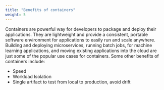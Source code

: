 ```yaml
---
title: "Benefits of containers"
weight: 5
---
```


Containers are powerful way for developers to package and deploy their applications. They are lightweight and provide a consistent, portable software environment for applications to easily run and scale anywhere. Building and deploying microservices, running batch jobs, for machine learning applications, and moving existing applications into the cloud are just some of the popular use cases for containers.
Some other benefits of containers include:

- Speed
- Workload Isolation
- Single artifact to test from local to production, avoid drift